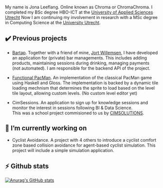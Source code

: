 My name is Jona Leeflang. Online known as Chroma or ChromaChroma. I completed my BSc degree HBO-ICT at the  [University of Applied Sciences Utrecht](https://www.internationalhu.com/)
Now I am continuing my involvement in research with a MSc degree in Computing Science at the [University Utrecht](https://www.uu.nl/en/masters/computing-science).


## ✔️ Previous projects
- [Bartap]((https://github.com/tungstun-ict)). Together with a friend of mine, [Jort Willemsen](https://github.com/JortWillemsen), I have developed an application for (private) bar managements.
  This includes adding products, maintaining sessions during drinking, managing payments (not automated). I am responsible for the backend API of the project. 

- [Functional PacMan](https://github.com/ChromaChroma/haskell-game). An implementation of the classical PacMan game using Haskell and Gloss. The implementation is backed by a dynamic tile loading mechnism that determines the sprite to load based on the level tile layout, allowing custom levels. (No custom level editor yet)

- CimSessions. An application to sign up for knowledge sessions and monitor the interest in sessions following BI & Data Science.  
  This was a school project commisioned to us by [CIMSOLUTIONS](https://www.cimsolutions.nl/).


## 🔭 I’m currently working on 
- Cyclist Avoidance. A project with 4 others to introduce a cyclist comfort zone based collision avoidance for agent-based cyclist simulation. This project will include a simple simulation application.

## ⚡ Github stats  
[![Anurag's GitHub stats](https://github-readme-stats.vercel.app/api?username=ChromaChroma&show_icons=true&theme=darcula&count_private=true)](https://github.com/anuraghazra/github-readme-stats)

<!--
**ChromaChroma/ChromaChroma** is a ✨ _special_ ✨ repository because its `README.md` (this file) appears on your GitHub profile.

Here are some ideas to get you started:

- 🔭 I’m currently working on ...
- 🌱 I’m currently learning ...
- 👯 I’m looking to collaborate on ...
- 🤔 I’m looking for help with ...
- 💬 Ask me about ...
- 📫 How to reach me: ...
- 😄 Pronouns: ...
- ⚡ Fun fact: ...
-->
